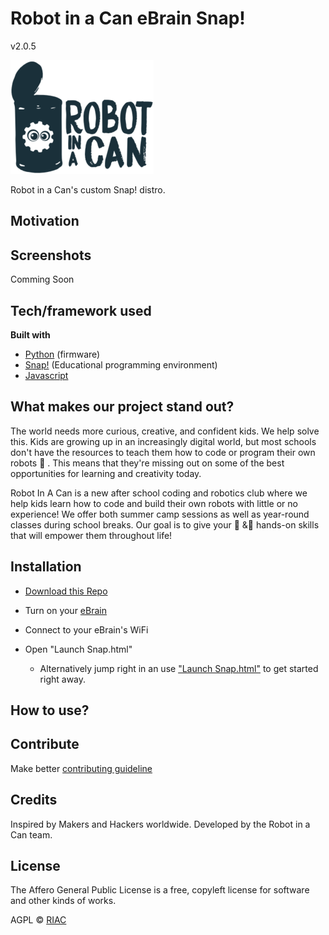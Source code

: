# Robot in a Can eBrain Snap!

v2.0.5

![RobotLogo](./robot.png)


Robot in a Can's custom Snap! distro.

## Motivation


## Screenshots

Comming Soon

## Tech/framework used

<b>Built with</b>

- [Python](https://en.wikipedia.org/wiki/Python_(programming_language)) (firmware)
- [Snap!](https://cloud.snap.berkeley.edu/) (Educational programming environment)
- [Javascript](https://www.javascript.com/)

## What makes our project stand out? 

The world needs more curious, creative, and confident kids. We help solve this. 
Kids are growing up in an increasingly digital world, but most schools don't have the resources to teach them how to code or program their own robots 🤖 . This means that they're missing out on some of the best opportunities for learning and creativity today.

Robot In A Can is a new after school coding and robotics club where we help kids learn how to code and build their own robots with little or no experience! We offer both summer camp sessions as well as year-round classes during school breaks. Our goal is to give your 👧 &👦 hands-on skills that will empower them throughout life!

## Installation

- [Download this Repo](https://github.com/Robot-In-A-Can/eBrain-Snap/)
- Turn on your [eBrain](https://robotinacan.com/products/dev-board-1-7)
- Connect to your eBrain's WiFi
- Open "Launch Snap.html" 

    - Alternatively jump right in an use ["Launch Snap.html"](https://raw.githack.com/Robot-In-A-Can/eBrain-Snap/develop/Snap/snap-no-logging.html) to get started right away. 

## How to use?



## Contribute

Make better [contributing guideline](https://github.com/zulip/zulip-electron/blob/master/CONTRIBUTING.md) 

## Credits

Inspired by Makers and Hackers worldwide. Developed by the Robot in a Can team.

## License

The Affero General Public License is a free, copyleft license for software and other kinds of works.

AGPL © [RIAC]([https://robotinacan.com](https://robotinacan.com/))
